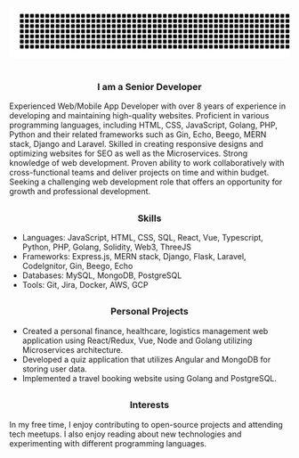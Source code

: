 ![gitartwork](gitartwork.svg)
# <h3 align="center"> I am a Senior Developer </h3>

Experienced Web/Mobile App Developer with over 8 years of experience in developing and maintaining high-quality websites. Proficient in various programming languages, including HTML, CSS, JavaScript, Golang, PHP, Python and their related frameworks such as Gin, Echo, Beego, MERN stack, Django and Laravel. Skilled in creating responsive designs and optimizing websites for SEO as well as the Microservices. Strong knowledge of web development. Proven ability to work collaboratively with cross-functional teams and deliver projects on time and within budget. Seeking a challenging web development role that offers an opportunity for growth and professional development.

## <h3 align="center"> Skills </h3>

- Languages: JavaScript, HTML, CSS, SQL, React, Vue, Typescript, Python, PHP, Golang, Solidity, Web3, ThreeJS
- Frameworks: Express.js, MERN stack, Django, Flask, Laravel, CodeIgnitor, Gin, Beego, Echo
- Databases: MySQL, MongoDB, PostgreSQL
- Tools: Git, Jira, Docker, AWS, GCP

## <h3 align="center"> Personal Projects </h3>

- Created a personal finance, healthcare, logistics management web application using React/Redux, Vue, Node and Golang utilizing Microservices architecture.
- Developed a quiz application that utilizes Angular and MongoDB for storing user data.
- Implemented a travel booking website using Golang and PostgreSQL.

## <h3 align="center"> Interests </h3>

In my free time, I enjoy contributing to open-source projects and attending tech meetups. I also enjoy reading about new technologies and experimenting with different programming languages.
